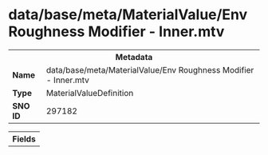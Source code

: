<h1>data/base/meta/MaterialValue/Env Roughness Modifier - Inner.mtv</h1><table><tr><th colspan="100%">Metadata</th></tr><tr><td><b>Name</b></td><td>data/base/meta/MaterialValue/Env Roughness Modifier - Inner.mtv</td></tr><tr><td><b>Type</b></td><td>MaterialValueDefinition</td></tr><tr><td><b>SNO ID</b></td><td>297182</td></tr></table>

<table><tr><th colspan="100%">Fields</th></tr></table>

